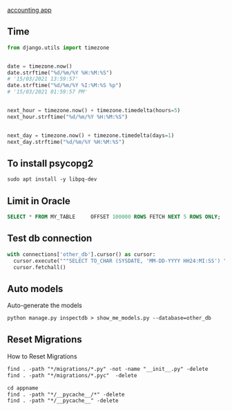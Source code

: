 [accounting app](https://django-hordak.readthedocs.io/en/stable/accounting-for-developers.html)


## Time
```py
from django.utils import timezone


date = timezone.now()
date.strftime("%d/%m/%Y %H:%M:%S")
# '15/03/2021 13:59:57'
date.strftime("%d/%m/%Y %I:%M:%S %p")
# '15/03/2021 01:59:57 PM'


next_hour = timezone.now() + timezone.timedelta(hours=5)
next_hour.strftime("%d/%m/%Y %H:%M:%S")


next_day = timezone.now() + timezone.timedelta(days=1)
next_day.strftime("%d/%m/%Y %H:%M:%S")
```


## To install psycopg2
```txt
sudo apt install -y libpq-dev
```


## Limit in Oracle
```sql
SELECT * FROM MY_TABLE     OFFSET 100000 ROWS FETCH NEXT 5 ROWS ONLY;
```



## Test db connection
```py
with connections['other_db'].cursor() as cursor:
  cursor.execute("""SELECT TO_CHAR (SYSDATE, 'MM-DD-YYYY HH24:MI:SS') "NOW" FROM DUAL;""")
  cursor.fetchall()
```



## Auto models
Auto-generate the models 
```txt
python manage.py inspectdb > show_me_models.py --database=other_db
```



## Reset Migrations
How to Reset Migrations
```txt
find . -path "*/migrations/*.py" -not -name "__init__.py" -delete
find . -path "*/migrations/*.pyc"  -delete

cd appname
find . -path "*/__pycache__/*" -delete
find . -path "*/__pycache__" -delete
```
